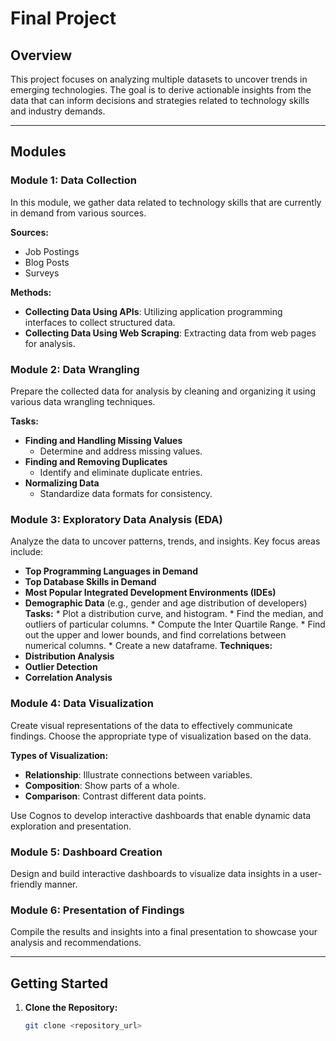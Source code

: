 # Final Project

## Overview

This project focuses on analyzing multiple datasets to uncover trends in emerging technologies. The goal is to derive actionable insights from the data that can inform decisions and strategies related to technology skills and industry demands.

---

## Modules

### Module 1: Data Collection

In this module, we gather data related to technology skills that are currently in demand from various sources.

**Sources:**
- Job Postings
- Blog Posts
- Surveys

**Methods:**
- **Collecting Data Using APIs**: Utilizing application programming interfaces to collect structured data.
- **Collecting Data Using Web Scraping**: Extracting data from web pages for analysis.

### Module 2: Data Wrangling

Prepare the collected data for analysis by cleaning and organizing it using various data wrangling techniques.

**Tasks:**
- **Finding and Handling Missing Values**
  - Determine and address missing values.
- **Finding and Removing Duplicates**
  - Identify and eliminate duplicate entries.
- **Normalizing Data**
  - Standardize data formats for consistency.

### Module 3: Exploratory Data Analysis (EDA)

Analyze the data to uncover patterns, trends, and insights. Key focus areas include:

- **Top Programming Languages in Demand**
- **Top Database Skills in Demand**
- **Most Popular Integrated Development Environments (IDEs)**
- **Demographic Data** (e.g., gender and age distribution of developers)
      **Tasks:**
          * Plot a distribution curve, and histogram.
          * Find the median, and outliers of particular columns.
          * Compute the Inter Quartile Range.
          * Find out the upper and lower bounds, and find correlations between numerical columns.
          * Create a new dataframe.
**Techniques:**
- **Distribution Analysis**
- **Outlier Detection**
- **Correlation Analysis**

### Module 4: Data Visualization

Create visual representations of the data to effectively communicate findings. Choose the appropriate type of visualization based on the data.

**Types of Visualization:**
- **Relationship**: Illustrate connections between variables.
- **Composition**: Show parts of a whole.
- **Comparison**: Contrast different data points.

Use Cognos to develop interactive dashboards that enable dynamic data exploration and presentation.

### Module 5: Dashboard Creation

Design and build interactive dashboards to visualize data insights in a user-friendly manner.

### Module 6: Presentation of Findings

Compile the results and insights into a final presentation to showcase your analysis and recommendations.

---

## Getting Started

1. **Clone the Repository:**
   ```bash
   git clone <repository_url>

